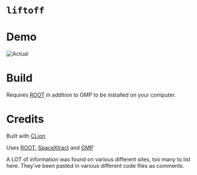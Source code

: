 # `liftoff`

# Demo

![Actual](https://i.postimg.cc/VNC8zF17/Flight-Data-Replay.png)

# Build

Requires [ROOT](https://root.cern.ch/) in addition to GMP
to be installed on your computer.

# Credits

Built with [CLion](https://www.jetbrains.com/clion/)

Uses [ROOT](https://root.cern.ch/), 
[SpaceXtract](https://github.com/shahar603/SpaceXtract)
and [GMP](https://gmplib.org/)

A LOT of information was found on various different sites,
too many to list here. They've been pasted in various
different code files as comments.
